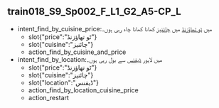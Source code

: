 ## train018_S9_Sp002_F_L1_G2_A5-CP_L
* intent_find_by_cuisine_price:میں [ٹو تھاؤزنڈ](price) میں [چائنیز](cuisine) کھانا کھانا چاہ رہی ہوں۔
	- slot{"price":"ٹو تھاؤزنڈ"}
	- slot{"cuisine":"چائنیز"}
	- action_find_by_cuisine_and_price
* intent_find_by_location:میں  لاہور [ڈیفنس](location) سے بول رہی ہوں۔
	- slot{"price":"ٹو تھاؤزنڈ"}
	- slot{"cuisine":"چائنیز"}
	- slot{"location":"ڈیفنس"}
	- action_find_by_location_cuisine_price
	- action_restart